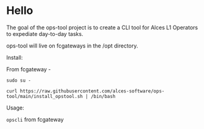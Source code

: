 # Hello

The goal of the ops-tool project is to create a CLI tool for Alces L1 Operators to expediate day-to-day tasks.

ops-tool will live on fcgateways in the /opt directory. 

Install:

From fcgateway - 

`sudo su -`

`curl https://raw.githubusercontent.com/alces-software/ops-tool/main/install_opstool.sh | /bin/bash`

Usage:

`opscli` from fcgateway
